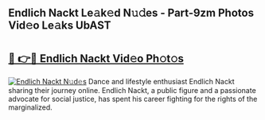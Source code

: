 ## Endlich Nackt Le𝚊k𝚎d N𝚞𝚍es - Part-9zm Photos Vid𝚎o Le𝚊ks UbAST

# <h2><a href="http://fbaed5g.evod.top/?m=Endlich+Nackt">🔗 👉🔴 Endlich Nackt Vid𝚎o Ph𝚘t𝚘s</a></h2>

[![Endlich Nackt N𝚞d𝚎s](https://i.imgur.com/8V9OHl7.gif)](http://fbaed5g.evod.top/?m=Endlich+Nackt)
Dance and lifestyle enthusiast Endlich Nackt sharing their journey online. Endlich Nackt, a public figure and a passionate advocate for social justice, has spent his career fighting for the rights of the marginalized. 
